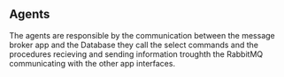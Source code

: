 ## Agents
The agents are responsible by the communication between the message broker app and the Database they call the select commands and the procedures recieving and sending information troughth the RabbitMQ communicating with the other app interfaces. 